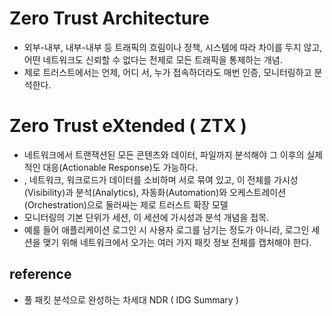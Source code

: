 # Zero Trust Architecture
- 외부-내부, 내부-내부 등 트래픽의 흐림이나 정책, 시스템에 따라 차이를 두지 않고, 어떤 네트워크도 신뢰할 수 없다는 전제로 모든 트래픽을 통제하는 개념. 
- 제로 트러스트에서는 언제, 어디
서, 누가 접속하더라도 매번 인증, 모니터링하고 분석한다.

# Zero Trust eXtended ( ZTX )
- 네트워크에서 트랜잭션된 모든 콘텐츠와 데이터, 파일까지 분석해야 그 이후의 실제적인 대응(Actionable Response)도 가능하다.  
- , 네트워크, 워크로드가 데이터를 소비하며 서로 묶여 있고, 이 전체를 가시성(Visibility)과 분석(Analytics), 자동화(Automation)와 오케스트레이션(Orchestration)으로 둘러싸는 제로 트러스트 확장 모델  
- 모니터링의 기본 단위가 세션, 이 세션에 가시성과 분석 개념을 접목.  
- 예를 들어 애플리케이션 로그인 시 사용자 로그를 남기는 정도가 아니라, 로그인 세션을 맺기 위해 네트워크에서 오가는 여러 가지 패킷 정보 전체를 캡처해야 한다.  


## reference 
- 풀 패킷 분석으로 완성하는 차세대 NDR ( IDG Summary )